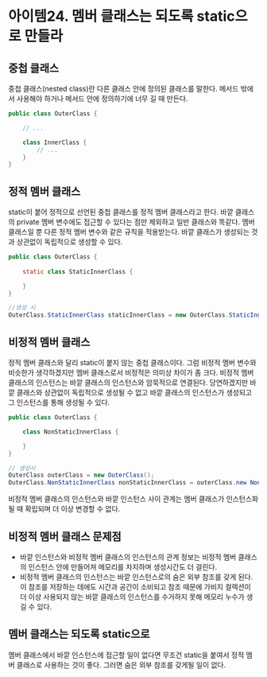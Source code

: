 # 아이템24. 멤버 클래스는 되도록 static으로 만들라

## 중첩 클래스
중첩 클래스(nested class)란 다른 클래스 안에 정의된 클래스를 말한다. 메서드 밖에서 사용해야 하거나 메서드 안에 정의하기에 너무 길 때 만든다.
```java
public class OuterClass {

	// ...

	class InnerClass {
		// ...
	}
}
```
## 정적 멤버 클래스
static이 붙어 정적으로 선언된 중첩 클래스를 정적 멤버 클래스라고 한다. 바깥 클래스의 private 멤버 변수에도 접근할 수 있다는 점만 제외하고 일반 클래스와 똑같다. 멤버 클래스일 뿐 다른 정적 멤버 변수와 같은 규칙을 적용받는다. 바깥 클래스가 생성되는 것과 상관없이 독립적으로 생성할 수 있다.
```java
public class OuterClass {
	
	static class StaticInnerClass {

	}
}

//생성 시
OuterClass.StaticInnerClass staticInnerClass = new OuterClass.StaticInnerClass();
```
## 비정적 멤버 클래스
정적 멤버 클래스와 달리 static이 붙지 않는 중첩 클래스이다. 그럼 비정적 멤버 변수와 비슷한가 생각하겠지만 멤버 클래스로서 비정적은 의미상 차이가 좀 크다. 비정적 멤버 클래스의 인스턴스는 바깥 클래스의 인스턴스와 암묵적으로 연결된다. 당연하겠지만 바깥 클래스와 상관없이 독립적으로 생성될 수 없고 바깥 클래스의 인스턴스가 생성되고 그 인스턴스를 통해 생성될 수 있다.
```java
public class OuterClass {

	class NonStaticInnerClass {

	}
}

// 생성시
OuterClass outerClass = new OuterClass();
OuterClass.NonStaticInnerClass nonStaticInnerClass = outerClass.new NonStaticInnerClass();
```
비정적 멤버 클래스의 인스턴스와 바깥 인스턴스 사이 관계는 멤버 클래스가 인스턴스화될 때 확립되며 더 이상 변경할 수 없다.

## 비정적 멤버 클래스 문제점
- 바깥 인스턴스와 비정적 멤버 클래스의 인스턴스의 관계 정보는 비정적 멤버 클래스의 인스턴스 안에 만들어져 메모리를 차지하며 생성시간도 더 걸린다.
- 비정적 멤버 클래스의 인스턴스는 바깥 인스턴스로의 숨은 외부 참조를 갖게 된다. 이 참조를 저장하는 데에도 시간과 공간이 소비되고 참조 때문에 가비지 컬렉션이 더 이상 사용되지 않는 바깥 클래스의 인스턴스를 수거하지 못해 메모리 누수가 생길 수 있다.

## 멤버 클래스는 되도록 static으로
멤버 클래스에서 바깥 인스턴스에 접근할 일이 없다면 무조건 static을 붙여서 정적 멤버 클래스로 사용하는 것이 좋다. 그러면 숨은 외부 참조를 갖게될 일이 없다.
